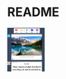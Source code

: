 # README
<img style="height: 100px;" src="https://github.com/MoistCode/ImaginaryNumblr/blob/master/readme_gifs/Creation%20bar.gif">

